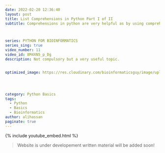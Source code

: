 ```yaml
---
date: 2022-02-20 12:36:40
layout: post
title: List Comprehensions in Python Part I of II
subtitle: Comprehensions in python are very helpful as by using comprehensions you can not only simplify your code, you can reduce several lines of code to just one line as well.  Though it is not compulsory to learn how you can use comprehensions in python it is not that difficult and it takes your coding experience to a whole new level!



series: PYTHON FOR BIOINFORMATICS
series_sing: true
video_number: 11
video_id: 8M4XN5_p_Dg 
description: Not compulsory but a very useful topic.


optimized_image: https://res.cloudinary.com/bioinformaticsguy/image/upload/v1646178173/002%20Python-for-Bioinformatics/011_gak8mn.png




category: Python Basics
tags:
  - Python
  - Basics
  - Bioinformatics
author: alihassan
paginate: true
---
```


{% include youtube_embed.html %}


> Website is under developement written material will be added soon!

<!-- hi guys bioinformatics guy here with another video of the series python for bioinformatics in this video we will be talking about dictionaries dictionaries is another representation of tabular formula in python so let's get started as you know that we have rna code on tables in which we have specific set of codons you can see that we have this table and let me see if i can zoom in over here so we have this table and this is rna codon table and we see that if we have this uh rna sequence of uu it represents to the fenin then we have different sequences represent different amino acids so if we want to save this whole table in python then we can use dictionaries so i have already uh written down all the code for this over here and we can simply copy it but we will have to do is we have to simply paste it over here uh you can find the script in github repository uh other than that you can also define this table on your own so i just need to make some improvements over here so this is the second base and though so the first base is going to be u then we are going to have the second base is going to be c in this whole column and then the third base is going to be a and the last one we are going to have g and you can see that over here all of these things are g so now we have created this table in a very symmetrical way there are some errors i will have to sort them out so over here we have uh defined our rna codon table very nicely so the thing is uh what i've done is i have created this variable i have added a is equals to sign then i started curly braces and then i added some comments that on the top we are these are the second bases uh this u c a g are the first bases and then there is another error yeah now it's sorted out so yeah last thing so then we know that uh this is a representation of the last element of this thing so if and you can see that uu represents phenine uuc represents phenine uua represents leucine and so on and so forth so if we will run this then we this table is stored in rna codon tip variable in order to get a specific value from this table rna codon table what we will do is uh we will write the name of the codon or name of the key in uh this square bracket so see you can see that we have all these different codons now we can select any of the codon let's select aaa and if we will run this we got lysine and we can see that over here we have yeah aaa and this represents two lysine and we can also define a very simple function define a translate rna codon c-o-d-n but we have to give this thing is a codon let's add a simple dot string returns the amino acid for the given dawn and this is going to be just one return statement return so since we have already defined rna codon table above we can use this table over here is going to be rna codon table and over here we will write codon let's define this and if we will run this function print or translate rna codon and give this a simple codon say uu then we got phenine and we see that eu is feeding and if we will give it um let's say ggg then we are supposed to get glycy so this is just one use of dictionaries dictionaries can be used for several things and they're very helpful in python so let's talk about different operations and different functions of python dictionaries for that i will define a basic python dictionary let's define a very simple dictionary and the name of that dictionary is info and in which we can add simple values like first name is equals to we have to keep the values in the inverted commas oh come on it's gonna be like this so first name is going to be ali then last name is going to be hassan then we can add something more h could be 25. now our dictionary is created we see that this is our dictionary now let's talk about different dictionary operations so the first operation is that in order to get any value of a specific key we will put we will write info and in the scare brackets we will write a key and the key is first a emmy name and it is supposed to give us ali now if we need to modify the first name we will add as equals to sign and then type the new value it could be jho and john now if we will just run this and then we will get the new value john now you can do one more thing you can multiply add or subtract or perform all the operations to a specific value of a dictionary key let's say i want to add 1 to the h we can see that currently our age is 25 over here if if i want to append it by one i am going to write it plus is equals to one and if we will run this age again we will see that now the age is 26 similarly you can also multiply and divide and do all sorts of stuff if you want to delete a specific key you will have to write del and then you will write the name of the dictionary after that in the brackets you will write that specific key if i will run this and then i will see what's inside our info then we see that there is only first name and last name let's talk about some dictionary methods so the first method is the get method and by this method you will give it a key like first name and it returns the default value right if that is not provided it will give you it won't give you anything because uh first name with double e is not present in that dictionary so if you want to get all the keys what you will do is you will use this function keys you will get that dictionary keys as first name and last name if you want to see all the values then you will use this values function john's and hassan if you want to see key like tuples you can use this method items and this will show you the all the keys and the things like that now previously we have defined this rna codon table but we haven't tried to print this and see how it's get printed so let's print rna codon table and we will see that it is printed like a single line very difficult to read so let's import pretty print which will help us printing it in a very nicer way we will import it just like this from p print import p print as pb instead of writing print we will write pp over here and then we will run this now you can see that this is printed in a very nice way we have all the keys with all the values one by one and you might have also noticed that these keys are arranged in ascending order in alphabetical order first of all we have all the a's then we have c's and we have gs and at the end we have the use you can see that this is a good way to print this whole big dictionary and in future i will also tell you how you can print this dictionary in this way so that's all about dictionaries today in the next video we will be talking about files how to handle files with python code if you have any questions comments or concerns about this video feel free to comment down below i will be happy to help you out other than that if you want to join our bioinformatics guys community which is a facebook group you can join it by using the link which is in the description down below and you can also find an article about the same video on my website bioinformatics guys and you if you want to see the script you can see the script on my github repository links are given down below so that's all for today if you want to know what i do other than programming you can check out my vlogging channel and i will see you around in the next video  -->